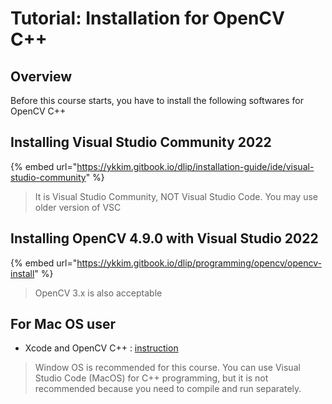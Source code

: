 # Tutorial: Installation for OpenCV C++
## Overview
Before this course starts, you have to install the following softwares for OpenCV C++ 


## Installing Visual Studio Community 2022

{% embed url="https://ykkim.gitbook.io/dlip/installation-guide/ide/visual-studio-community" %}
> It is Visual Studio Community, NOT Visual Studio Code.
> You may use older version of VSC


## Installing OpenCV 4.9.0  with Visual Studio 2022

{% embed url="https://ykkim.gitbook.io/dlip/programming/opencv/opencv-install" %}
> OpenCV 3.x is also acceptable

## For Mac OS user 
* Xcode and OpenCV C++ : [instruction](installation-guide/opencv/opencv-install/macos-opencv-c++-in-xcode.md)

> Window OS is recommended for this course.
> You can use Visual Studio Code (MacOS) for C++ programming, but it is not recommended  because you need to compile and run separately.&#x20;
